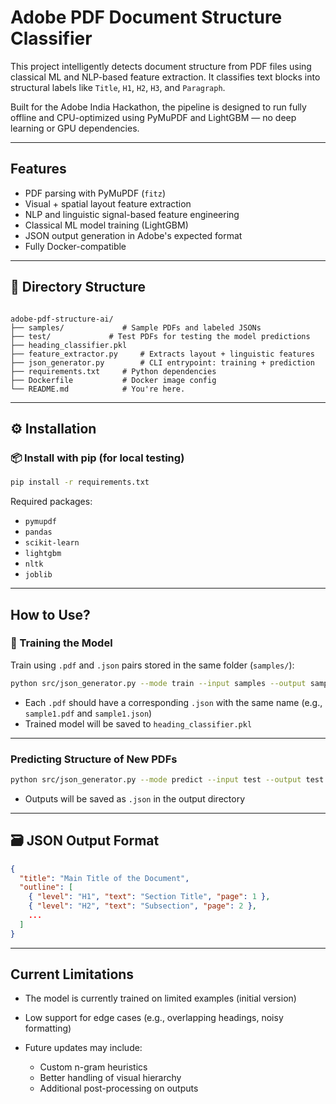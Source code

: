 # Adobe PDF Document Structure Classifier

This project intelligently detects document structure from PDF files using classical ML and NLP-based feature extraction. It classifies text blocks into structural labels like `Title`, `H1`, `H2`, `H3`, and `Paragraph`.

Built for the Adobe India Hackathon, the pipeline is designed to run fully offline and CPU-optimized using PyMuPDF and LightGBM — no deep learning or GPU dependencies.

---

## Features

- PDF parsing with PyMuPDF (`fitz`)
- Visual + spatial layout feature extraction
- NLP and linguistic signal-based feature engineering
- Classical ML model training (LightGBM)
- JSON output generation in Adobe's expected format
- Fully Docker-compatible

---

## 📂 Directory Structure

```

adobe-pdf-structure-ai/
├── samples/             # Sample PDFs and labeled JSONs
├── test/             # Test PDFs for testing the model predictions
├── heading_classifier.pkl
├── feature_extractor.py     # Extracts layout + linguistic features
├── json_generator.py        # CLI entrypoint: training + prediction
├── requirements.txt     # Python dependencies
├── Dockerfile           # Docker image config
└── README.md            # You're here.

````

---

## ⚙️ Installation

### 📦 Install with pip (for local testing)

```bash
pip install -r requirements.txt
````

Required packages:

* `pymupdf`
* `pandas`
* `scikit-learn`
* `lightgbm`
* `nltk`
* `joblib`
---

## How to Use?

### 🔧 Training the Model

Train using `.pdf` and `.json` pairs stored in the same folder (`samples/`):

```bash
python src/json_generator.py --mode train --input samples --output samples --model heading_classifier.pkl
```

* Each `.pdf` should have a corresponding `.json` with the same name (e.g., `sample1.pdf` and `sample1.json`)
* Trained model will be saved to `heading_classifier.pkl`

---

### Predicting Structure of New PDFs

```bash
python src/json_generator.py --mode predict --input test --output test --model heading_classifier.pkl
```

* Outputs will be saved as `.json` in the output directory
---

## 🗃️ JSON Output Format

```json
{
  "title": "Main Title of the Document",
  "outline": [
    { "level": "H1", "text": "Section Title", "page": 1 },
    { "level": "H2", "text": "Subsection", "page": 2 },
    ...
  ]
}
```

---

## Current Limitations

* The model is currently trained on limited examples (initial version)
* Low support for edge cases (e.g., overlapping headings, noisy formatting)
* Future updates may include:

  * Custom n-gram heuristics
  * Better handling of visual hierarchy
  * Additional post-processing on outputs